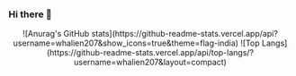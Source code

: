 ### Hi there 👋

<!--
**whalien207/whalien207** is a ✨ _special_ ✨ repository because its `README.md` (this file) appears on your GitHub profile.

Here are some ideas to get you started:

- 🔭 I’m currently working on ...
- 🌱 I’m currently learning ...
- 👯 I’m looking to collaborate on ...
- 🤔 I’m looking for help with ...
- 💬 Ask me about ...
- 📫 How to reach me: ...
- 😄 Pronouns: ...
- ⚡ Fun fact: ...
-->

<!--
테마변경
https://github.com/anuraghazra/github-readme-stats/blob/master/themes/README.md 
-->

<div align="center">
  ![Anurag's GitHub stats](https://github-readme-stats.vercel.app/api?username=whalien207&show_icons=true&theme=flag-india)
  ![Top Langs](https://github-readme-stats.vercel.app/api/top-langs/?username=whalien207&layout=compact)
</div>
